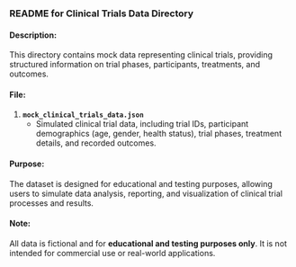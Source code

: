 ### **README for Clinical Trials Data Directory**

#### **Description:**
This directory contains mock data representing clinical trials, providing structured information on trial phases, participants, treatments, and outcomes.

#### **File:**

1. **`mock_clinical_trials_data.json`**
   - Simulated clinical trial data, including trial IDs, participant demographics (age, gender, health status), trial phases, treatment details, and recorded outcomes.

#### **Purpose:**
The dataset is designed for educational and testing purposes, allowing users to simulate data analysis, reporting, and visualization of clinical trial processes and results.

#### **Note:**

All data is fictional and for **educational and testing purposes only**. It is not intended for commercial use or real-world applications.
